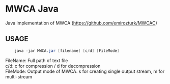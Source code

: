 # MWCA Java
Java implementation of MWCA (https://github.com/emirozturk/MWCAC)  
## USAGE
```java
    java -jar MWCA.jar [filename] [c/d] [FileMode]  
```

FileName: Full path of text file  
c/d: c for compression / d for decompression  
FileMode: Output mode of MWCA. s for creating single output stream, m for multi-stream    